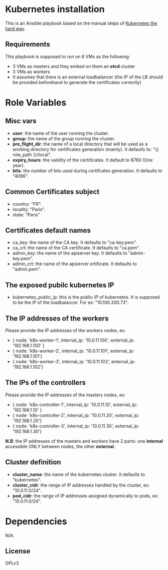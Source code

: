 # Kubernetes installation

This is an Ansible playbook based on the manual steps of [Kubernetes the hard way](https://github.com/kelseyhightower/kubernetes-the-hard-way).

## Requirements

This playbook is supposed to run on 6 VMs as the following:
* 3 VMs as masters and they embed on them an __etcd__ cluster
* 3 VMs as workers
* It assumes that there is an external loadbalancer (the IP of the LB should be provided beforehand to generate the certificates correctly)

# Role Variables

## Misc vars

- **user**: the name of the user running the cluster.
- **group**: the name of the group running the cluster.
- **pre_flight_dir**: the name of a local directory that will be used as a working directory for certificates generation (mainly). It defaults to:  "{{ role_path }}/local".
- **expiry_hours**: the validity of the certificates. It default to 8760 (One year).
- **bits**: the number of bits used during certifcates generation. It defaults to "4096".

## Common Certificates subject

- country: "FR".
- locality: "Paris".
- state: "Paris".

## Certificates default names

- ca_key: the name of the CA key. It defaults to "ca-key.pem".
- ca_crt: the name of the CA certificate. It defaults to "ca.pem".
- admin_key: the name of the apiserver key. It defaults to "admin-key.pem".
- admin_crt: the name of the apiserver ertificate. It defaults to "admin.pem".

## The exposed pubilc kubernetes IP

- kubernetes_public_ip: this is the public IP of kubernetes. It is supposed to be the IP of the loadbalancer. For ex: "10.100.200.73".

## The IP addresses of the workers

Please provide the IP addresses of the workers nodes, ex:
- { node: 'k8s-worker-1', internal_ip: '10.0.11.100', external_ip: '192.168.1.100' }
- { node: 'k8s-worker-2', internal_ip: '10.0.11.101', external_ip: '192.168.1.101'}
- { node: 'k8s-worker-3', internal_ip: '10.0.11.102', external_ip: '192.168.1.102'}

## The IPs of the controllers

Please provide the IP addresses of the masters nodes, ex:
- { node: 'k8s-controller-1', internal_ip: '10.0.11.10', external_ip: '192.168.1.10' }
- { node: 'k8s-controller-2', internal_ip: '10.0.11.20', external_ip: '192.168.1.20'}
- { node: 'k8s-controller-3', internal_ip: '10.0.11.30', external_ip: '192.168.1.30'}

**N.B**: the IP addresses of the masters and workers have 2 parts: one **internal** accessible ONLY between nodes, the other **external**.

## Cluster definition

- **cluster_name**: the name of the kubernetes cluster. It defaults to "kubernetes".
- **cluster_cidr**: the range of IP addresses handled by the cluster, ex: "10.0.11.0/24".
- **pod_cidr**: the range of IP addresses assigned dynamically to pods, ex: "10.0.11.0/24".


# Dependencies

N/A.

## License

GPLv3

